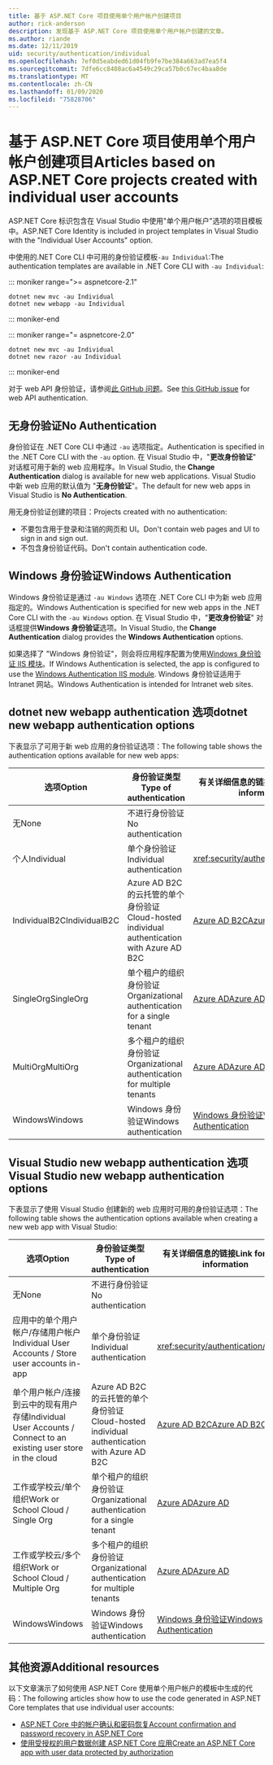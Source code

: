 ```yaml
---
title: 基于 ASP.NET Core 项目使用单个用户帐户创建项目
author: rick-anderson
description: 发现基于 ASP.NET Core 项目使用单个用户帐户创建的文章。
ms.author: riande
ms.date: 12/11/2019
uid: security/authentication/individual
ms.openlocfilehash: 7ef0d5eabded61d04fb9fe7be384a663ad7ea5f4
ms.sourcegitcommit: 7dfe6cc8408ac6a4549c29ca57b0c67ec4baa8de
ms.translationtype: MT
ms.contentlocale: zh-CN
ms.lasthandoff: 01/09/2020
ms.locfileid: "75828706"
---
```

# <a name="articles-based-on-aspnet-core-projects-created-with-individual-user-accounts"></a><span data-ttu-id="1c929-103">基于 ASP.NET Core 项目使用单个用户帐户创建项目</span><span class="sxs-lookup"><span data-stu-id="1c929-103">Articles based on ASP.NET Core projects created with individual user accounts</span></span>

<span data-ttu-id="1c929-104">ASP.NET Core 标识包含在 Visual Studio 中使用"单个用户帐户"选项的项目模板中。</span><span class="sxs-lookup"><span data-stu-id="1c929-104">ASP.NET Core Identity is included in project templates in Visual Studio with the "Individual User Accounts" option.</span></span>

<span data-ttu-id="1c929-105">中使用的.NET Core CLI 中可用的身份验证模板`-au Individual`:</span><span class="sxs-lookup"><span data-stu-id="1c929-105">The authentication templates are available in .NET Core CLI with `-au Individual`:</span></span>

::: moniker range=">= aspnetcore-2.1"

```dotnetcli
dotnet new mvc -au Individual
dotnet new webapp -au Individual
```

::: moniker-end

::: moniker range="= aspnetcore-2.0"

```dotnetcli
dotnet new mvc -au Individual
dotnet new razor -au Individual
```

::: moniker-end

<span data-ttu-id="1c929-106">对于 web API 身份验证，请参阅[此 GitHub 问题](https://github.com/dotnet/AspNetCore/issues/5833)。</span><span class="sxs-lookup"><span data-stu-id="1c929-106">See [this GitHub issue](https://github.com/dotnet/AspNetCore/issues/5833) for web API authentication.</span></span>

<a name="no"></a>

## <a name="no-authentication"></a><span data-ttu-id="1c929-107">无身份验证</span><span class="sxs-lookup"><span data-stu-id="1c929-107">No Authentication</span></span>

<span data-ttu-id="1c929-108">身份验证在 .NET Core CLI 中通过 `-au` 选项指定。</span><span class="sxs-lookup"><span data-stu-id="1c929-108">Authentication is specified in the .NET Core CLI with the `-au` option.</span></span> <span data-ttu-id="1c929-109">在 Visual Studio 中，"**更改身份验证**" 对话框可用于新的 web 应用程序。</span><span class="sxs-lookup"><span data-stu-id="1c929-109">In Visual Studio, the **Change Authentication** dialog is available for new web applications.</span></span> <span data-ttu-id="1c929-110">Visual Studio 中新 web 应用的默认值为 "**无身份验证**"。</span><span class="sxs-lookup"><span data-stu-id="1c929-110">The default for new web apps in Visual Studio is **No Authentication**.</span></span>

<span data-ttu-id="1c929-111">用无身份验证创建的项目：</span><span class="sxs-lookup"><span data-stu-id="1c929-111">Projects created with no authentication:</span></span>

* <span data-ttu-id="1c929-112">不要包含用于登录和注销的网页和 UI。</span><span class="sxs-lookup"><span data-stu-id="1c929-112">Don't contain web pages and UI to sign in and sign out.</span></span>
* <span data-ttu-id="1c929-113">不包含身份验证代码。</span><span class="sxs-lookup"><span data-stu-id="1c929-113">Don't contain authentication code.</span></span>

<a name="win"></a>

## <a name="windows-authentication"></a><span data-ttu-id="1c929-114">Windows 身份验证</span><span class="sxs-lookup"><span data-stu-id="1c929-114">Windows Authentication</span></span>

<span data-ttu-id="1c929-115">Windows 身份验证是通过 `-au Windows` 选项在 .NET Core CLI 中为新 web 应用指定的。</span><span class="sxs-lookup"><span data-stu-id="1c929-115">Windows Authentication is specified for new web apps in the .NET Core CLI with the `-au Windows` option.</span></span> <span data-ttu-id="1c929-116">在 Visual Studio 中，"**更改身份验证**" 对话框提供**Windows 身份验证**选项。</span><span class="sxs-lookup"><span data-stu-id="1c929-116">In Visual Studio, the **Change Authentication** dialog provides the **Windows Authentication** options.</span></span>

<span data-ttu-id="1c929-117">如果选择了 "Windows 身份验证"，则会将应用程序配置为使用[Windows 身份验证 IIS 模块](xref:host-and-deploy/iis/modules)。</span><span class="sxs-lookup"><span data-stu-id="1c929-117">If Windows Authentication is selected, the app is configured to use the [Windows Authentication IIS module](xref:host-and-deploy/iis/modules).</span></span> <span data-ttu-id="1c929-118">Windows 身份验证适用于 Intranet 网站。</span><span class="sxs-lookup"><span data-stu-id="1c929-118">Windows Authentication is intended for Intranet web sites.</span></span>

## <a name="dotnet-new-webapp-authentication-options"></a><span data-ttu-id="1c929-119">dotnet new webapp authentication 选项</span><span class="sxs-lookup"><span data-stu-id="1c929-119">dotnet new webapp authentication options</span></span>

<span data-ttu-id="1c929-120">下表显示了可用于新 web 应用的身份验证选项：</span><span class="sxs-lookup"><span data-stu-id="1c929-120">The following table shows the authentication options available for new web apps:</span></span>

| <span data-ttu-id="1c929-121">选项</span><span class="sxs-lookup"><span data-stu-id="1c929-121">Option</span></span> | <span data-ttu-id="1c929-122">身份验证类型</span><span class="sxs-lookup"><span data-stu-id="1c929-122">Type of authentication</span></span> | <span data-ttu-id="1c929-123">有关详细信息的链接</span><span class="sxs-lookup"><span data-stu-id="1c929-123">Link for more information</span></span> |
 | ----------------- | ------------ | ---------- |
| <span data-ttu-id="1c929-124">无</span><span class="sxs-lookup"><span data-stu-id="1c929-124">None</span></span>            |  <span data-ttu-id="1c929-125">不进行身份验证</span><span class="sxs-lookup"><span data-stu-id="1c929-125">No authentication</span></span> | | 
| <span data-ttu-id="1c929-126">个人</span><span class="sxs-lookup"><span data-stu-id="1c929-126">Individual</span></span>      |  <span data-ttu-id="1c929-127">单个身份验证</span><span class="sxs-lookup"><span data-stu-id="1c929-127">Individual authentication</span></span> | <xref:security/authentication/identity>
| <span data-ttu-id="1c929-128">IndividualB2C</span><span class="sxs-lookup"><span data-stu-id="1c929-128">IndividualB2C</span></span>   |  <span data-ttu-id="1c929-129">Azure AD B2C 的云托管的单个身份验证</span><span class="sxs-lookup"><span data-stu-id="1c929-129">Cloud-hosted individual authentication with Azure AD B2C</span></span> | [<span data-ttu-id="1c929-130">Azure AD B2C</span><span class="sxs-lookup"><span data-stu-id="1c929-130">Azure AD B2C</span></span>](/azure/active-directory-b2c/) |
| <span data-ttu-id="1c929-131">SingleOrg</span><span class="sxs-lookup"><span data-stu-id="1c929-131">SingleOrg</span></span>       |  <span data-ttu-id="1c929-132">单个租户的组织身份验证</span><span class="sxs-lookup"><span data-stu-id="1c929-132">Organizational authentication for a single tenant</span></span> | [<span data-ttu-id="1c929-133">Azure AD</span><span class="sxs-lookup"><span data-stu-id="1c929-133">Azure AD</span></span>](/azure/active-directory/develop/quickstart-v2-aspnet-core-webapp) |
| <span data-ttu-id="1c929-134">MultiOrg</span><span class="sxs-lookup"><span data-stu-id="1c929-134">MultiOrg</span></span>        |  <span data-ttu-id="1c929-135">多个租户的组织身份验证</span><span class="sxs-lookup"><span data-stu-id="1c929-135">Organizational authentication for multiple tenants</span></span> | [<span data-ttu-id="1c929-136">Azure AD</span><span class="sxs-lookup"><span data-stu-id="1c929-136">Azure AD</span></span>](/azure/active-directory/develop/quickstart-v2-aspnet-core-webapp) |
| <span data-ttu-id="1c929-137">Windows</span><span class="sxs-lookup"><span data-stu-id="1c929-137">Windows</span></span>         |  <span data-ttu-id="1c929-138">Windows 身份验证</span><span class="sxs-lookup"><span data-stu-id="1c929-138">Windows authentication</span></span> | [<span data-ttu-id="1c929-139">Windows 身份验证</span><span class="sxs-lookup"><span data-stu-id="1c929-139">Windows Authentication</span></span>](xref:security/authentication/windowsauth)

## <a name="visual-studio-new-webapp-authentication-options"></a><span data-ttu-id="1c929-140">Visual Studio new webapp authentication 选项</span><span class="sxs-lookup"><span data-stu-id="1c929-140">Visual Studio new webapp authentication options</span></span>

<span data-ttu-id="1c929-141">下表显示了使用 Visual Studio 创建新的 web 应用时可用的身份验证选项：</span><span class="sxs-lookup"><span data-stu-id="1c929-141">The following table shows the authentication options available when creating a new web app with Visual Studio:</span></span>

| <span data-ttu-id="1c929-142">选项</span><span class="sxs-lookup"><span data-stu-id="1c929-142">Option</span></span> | <span data-ttu-id="1c929-143">身份验证类型</span><span class="sxs-lookup"><span data-stu-id="1c929-143">Type of authentication</span></span> | <span data-ttu-id="1c929-144">有关详细信息的链接</span><span class="sxs-lookup"><span data-stu-id="1c929-144">Link for more information</span></span> |
 | ----------------- | ------------ | ---------- |
| <span data-ttu-id="1c929-145">无</span><span class="sxs-lookup"><span data-stu-id="1c929-145">None</span></span>            |  <span data-ttu-id="1c929-146">不进行身份验证</span><span class="sxs-lookup"><span data-stu-id="1c929-146">No authentication</span></span> | | 
| <span data-ttu-id="1c929-147">应用中的单个用户帐户/存储用户帐户</span><span class="sxs-lookup"><span data-stu-id="1c929-147">Individual User Accounts / Store user accounts in-app</span></span> |  <span data-ttu-id="1c929-148">单个身份验证</span><span class="sxs-lookup"><span data-stu-id="1c929-148">Individual authentication</span></span> | <xref:security/authentication/identity> |
| <span data-ttu-id="1c929-149">单个用户帐户/连接到云中的现有用户存储</span><span class="sxs-lookup"><span data-stu-id="1c929-149">Individual User Accounts / Connect to an existing user store in the cloud</span></span> |  <span data-ttu-id="1c929-150">Azure AD B2C 的云托管的单个身份验证</span><span class="sxs-lookup"><span data-stu-id="1c929-150">Cloud-hosted individual authentication with Azure AD B2C</span></span> | [<span data-ttu-id="1c929-151">Azure AD B2C</span><span class="sxs-lookup"><span data-stu-id="1c929-151">Azure AD B2C</span></span>](/azure/active-directory-b2c/) |
| <span data-ttu-id="1c929-152">工作或学校云/单个组织</span><span class="sxs-lookup"><span data-stu-id="1c929-152">Work or School Cloud / Single Org</span></span>  |  <span data-ttu-id="1c929-153">单个租户的组织身份验证</span><span class="sxs-lookup"><span data-stu-id="1c929-153">Organizational authentication for a single tenant</span></span> | [<span data-ttu-id="1c929-154">Azure AD</span><span class="sxs-lookup"><span data-stu-id="1c929-154">Azure AD</span></span>](/azure/active-directory/develop/quickstart-v2-aspnet-core-webapp) |
| <span data-ttu-id="1c929-155">工作或学校云/多个组织</span><span class="sxs-lookup"><span data-stu-id="1c929-155">Work or School Cloud / Multiple Org</span></span> |  <span data-ttu-id="1c929-156">多个租户的组织身份验证</span><span class="sxs-lookup"><span data-stu-id="1c929-156">Organizational authentication for multiple tenants</span></span> | [<span data-ttu-id="1c929-157">Azure AD</span><span class="sxs-lookup"><span data-stu-id="1c929-157">Azure AD</span></span>](/azure/active-directory/develop/quickstart-v2-aspnet-core-webapp) |
| <span data-ttu-id="1c929-158">Windows</span><span class="sxs-lookup"><span data-stu-id="1c929-158">Windows</span></span>         |  <span data-ttu-id="1c929-159">Windows 身份验证</span><span class="sxs-lookup"><span data-stu-id="1c929-159">Windows authentication</span></span> | [<span data-ttu-id="1c929-160">Windows 身份验证</span><span class="sxs-lookup"><span data-stu-id="1c929-160">Windows Authentication</span></span>](xref:security/authentication/windowsauth)

## <a name="additional-resources"></a><span data-ttu-id="1c929-161">其他资源</span><span class="sxs-lookup"><span data-stu-id="1c929-161">Additional resources</span></span>

<span data-ttu-id="1c929-162">以下文章演示了如何使用 ASP.NET Core 使用单个用户帐户的模板中生成的代码：</span><span class="sxs-lookup"><span data-stu-id="1c929-162">The following articles show how to use the code generated in ASP.NET Core templates that use individual user accounts:</span></span>

* [<span data-ttu-id="1c929-163">ASP.NET Core 中的帐户确认和密码恢复</span><span class="sxs-lookup"><span data-stu-id="1c929-163">Account confirmation and password recovery in ASP.NET Core</span></span>](xref:security/authentication/accconfirm)
* [<span data-ttu-id="1c929-164">使用受授权的用户数据创建 ASP.NET Core 应用</span><span class="sxs-lookup"><span data-stu-id="1c929-164">Create an ASP.NET Core app with user data protected by authorization</span></span>](xref:security/authorization/secure-data)
